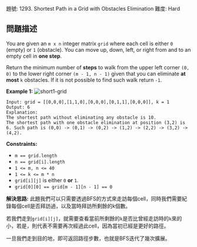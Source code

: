 題號: 1293. Shortest Path in a Grid with Obstacles Elimination
難度: Hard

## 問題描述
You are given an `m x n` integer matrix `grid` where each cell is either `0` (empty) or `1` (obstacle). You can move up, down, left, or right from and to an empty cell in **one step**.

Return the minimum number of **steps** to walk from the upper left corner `(0, 0)` to the lower right corner `(m - 1, n - 1)` given that you can eliminate **at most** `k` obstacles. If it is not possible to find such walk return `-1`.

**Example 1:**
![short1-grid](https://hackmd.io/_uploads/HyKkYJZkyg.jpg)
```
Input: grid = [[0,0,0],[1,1,0],[0,0,0],[0,1,1],[0,0,0]], k = 1
Output: 6
Explanation: 
The shortest path without eliminating any obstacle is 10.
The shortest path with one obstacle elimination at position (3,2) is 6. Such path is (0,0) -> (0,1) -> (0,2) -> (1,2) -> (2,2) -> (3,2) -> (4,2).
```

**Constraints:**

- `m == grid.length`
- `n == grid[i].length`
- `1 <= m, n <= 40`
- `1 <= k <= m * n`
- `grid[i][j]` is either `0` **or** `1`.
- `grid[0][0] == grid[m - 1][n - 1] == 0`


**解決思路:**
此題我們可以只需要透過BFS的方式來走訪每個cell，同時我們需要紀錄每個cell是否拜訪過，以及當時拜訪所剩餘的k個數。

若我們走到`grid[i][j]`，就需要查看當前所剩餘的`k`是否比曾經走訪時的`k`來的小，若是，則代表不需要再次經過此cell，因為當初已經是更好的路徑。

一旦我們走到目的地，即可返回路徑步數，也就是BFS迭代了幾次擴展。
